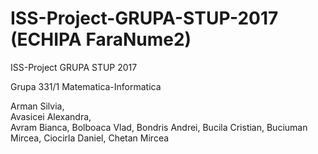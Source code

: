 # ISS-Project-GRUPA-STUP-2017 (ECHIPA FaraNume2)
ISS-Project GRUPA STUP 2017

Grupa 331/1 Matematica-Informatica

Arman Silvia,    
Avasicei Alexandra,   
Avram Bianca,
Bolboaca Vlad,
Bondris Andrei,
Bucila Cristian,
Buciuman Mircea,
Ciocirla Daniel,
Chetan Mircea
